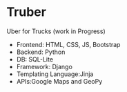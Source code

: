 # Truber
Uber for Trucks (work in Progress)

<ul>
  <li>Frontend: HTML, CSS, JS, Bootstrap</li>
  <li>Backend: Python</li>
  <li>DB: SQL-Lite</li>
  <li>Framework: Django</li>
  <li>Templating Language:Jinja</li>
  <li>APIs:Google Maps and GeoPy</li>
</ul>
